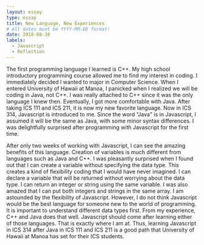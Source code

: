 ```yaml
---
layout: essay
type: essay
title: New Language, New Experiences
# All dates must be YYYY-MM-DD format!
date: 2018-08-30
labels:
  - Javascript
  - Reflection
---
```


The first programming language I learned is C++. My high school introductory programming course allowed me to find my interest in coding. I immediately decided I wanted to major in Computer Science. When I entered University of Hawaii at Manoa, I panicked when I realized we will be coding in Java, not C++. I was really attached to C++ since it was the only language I knew then. Eventually, I got more comfortable with Java. After taking ICS 111 and ICS 211, it is now my new favorite language. Now in ICS 314, Javascript is introduced to me. Since the word "Java" is in Javascript, I assumed it will be the same as Java, with some minor syntax differences. I was delightfully surprised after programming with Javascript for the first time. 

After only two weeks of working with Javascript, I can see the amazing benefits of this language. Creation of variables is much different from languages such as Java and C++. I was pleasantly surprised when I found out that I can create a variable without specifying the data type. This creates a kind of flexibility coding that I would have never imagined. I can declare a variable that will be returned without worrying about the data type. I can return an integer or string using the same variable. I was also amazed that I can put both integers and strings in the same array. I am astounded by the flexibility of Javascript. However, I do not think Javascript would be the best language for someone new to the world of programming. It is important to understand different data types first. From my experience, C++ and Java does that well. Javascript should come after learning either of those languages. That is exactly where I am at. Thus, learning Javascript in ICS 314 after Java in ICS 111 and ICS 211 is a good path that University of Hawaii at Manoa has set for their ICS students. 

